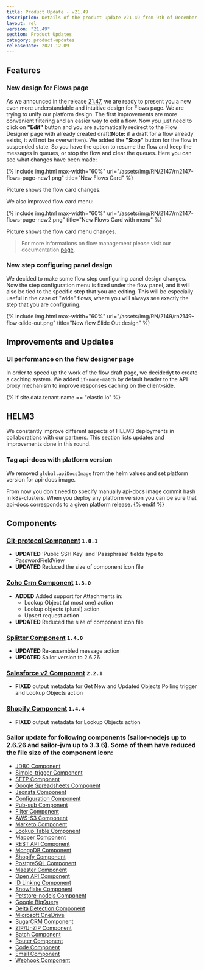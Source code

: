 ```yaml
---
title: Product Update - v21.49
description: Details of the product update v21.49 from 9th of December 2021.
layout: rel
version: "21.49"
section: Product Updates
category: product-updates
releaseDate: 2021-12-09
---
```


## Features

### New design for Flows page

As we announced in the release [21.47](/releases/21.47), we are ready to present you a new even more understandable and intuitive design for Flows page. We are trying to unify our platform design. The first improvements are more convenient filtering and an easier way to edit a flow. Now you just need to click on **"Edit"** button and you are automatically redirect to the Flow Designer page with already created draft(**Note:** if a draft for a flow already exists, it will not be overwritten). We added the **"Stop"** button for the flow in suspended state. So you have the option to resume the flow and keep the messages in queues, or stop the flow and clear the queues. Here you can see what changes have been made:

{% include img.html max-width="60%" url="/assets/img/RN/2147/rn2147-flows-page-new1.png" title="New Flows Card" %}

Picture shows the flow card changes.

We also improved flow card menu:

{% include img.html max-width="60%" url="/assets/img/RN/2147/rn2147-flows-page-new2.png" title="New Flows Card with menu" %}

Picture shows the flow card menu changes.

> For more informations on flow management please visit our documentation [page](/guides/managing-flows/).

### New step configuring panel design

We decided to make some flow step configuring panel design changes. Now the step configuration menu is fixed under the flow panel, and it will also be tied to the specific step that you are editing. This will be especially useful in the case of "wide" flows, where you will always see exactly the step that you are configuring.

{% include img.html max-width="60%" url="/assets/img/RN/2149/rn2149-flow-slide-out.png" title="New flow Slide Out design" %}

## Improvements and Updates

### UI performance on the flow designer page

In order to speed up the work of the flow draft page, we decidedyt to create a caching system. We added `if-none-match` by default header to the API proxy mechanism to improve responses caching on the client-side.

{% if site.data.tenant.name == "elastic.io" %}

## HELM3

We constantly improve different aspects of HELM3 deployments in collaborations
with our partners. This section lists updates and improvements done in this round.

### Tag api-docs with platform version

We removed `global.apiDocsImage` from the helm values and set platform version for api-docs image.

From now you don't need to specify manually api-docs image commit hash in k8s-clusters. When you deploy any platform version you can be sure that api-docs corresponds to a given platform release.
{% endif %}

## Components

### [Git-protocol Component](/components/git-protocol/) `1.0.1`

*   **UPDATED** 'Public SSH Key' and 'Passphrase' fields type to PasswordFieldView
*   **UPDATED** Reduced the size of component icon file

### [Zoho Crm Component](/components/zoho-crm/) `1.3.0`

*   **ADDED** Added support for Attachments in:
    *  Lookup Object (at most one) action
    *  Lookup objects (plural) action
    *  Upsert request action
*   **UPDATED** Reduced the size of component icon file

### [Splitter Component](/components/splitter/) `1.4.0`

*   **UPDATED** Re-assembled message action
*   **UPDATED** Sailor version to 2.6.26

### [Salesforce v2 Component](/components/salesforce/) `2.2.1`

*   **FIXED** output metadata for Get New and Updated Objects Polling trigger and Lookup Objects action

### [Shopify Component](/components/shopify/) `1.4.4`

*   **FIXED** output metadata for Lookup Objects action

### Sailor update for following components (sailor-nodejs up to 2.6.26 and sailor-jvm up to 3.3.6). Some of them have reduced the file size of the component icon:

*   [JDBC Component](/components/jdbc/)
*   [Simple-trigger Component](/components/simple-trigger/)
*   [SFTP Component](/components/sftp/)
*   [Google Spreadsheets Component](/components/gspreadsheet/)
*   [Jsonata Component](/components/jsonata/)
*   [Configuration Component](/components/configuration/)
*   [Pub-sub Component](/components/pub-sub/)
*   [Filter Component](/components/filter/)
*   [AWS-S3 Component](/components/aws-s3/)
*   [Marketo Component](/components/marketo/)
*   [Lookup Table Component](/components/lookup-table/)
*   [Mapper Component](/components/mapper/)
*   [REST API Component](/components/rest-api/)
*   [MongoDB Component](/components/mongodb/)
*   [Shopify Component](/components/shopify/)
*   [PostgreSQL Component](/components/postgresql/)
*   [Maester Component](/components/maester/)
*   [Open API Component](/components/open-api/)
*   [ID Linking Component](/components/id-linking/)
*   [Snowflake Component](/components/snowflake/)
*   [Petstore-nodejs Component](/components/petstore-nodejs/)
*   [Google BigQuery](/components/google-bigquery/)
*   [Delta Detection Component](/components/delta-detection/)
*   [Microsoft OneDrive](/components/onedrive/)
*   [SugarCRM Component](/components/sugarcrm/)
*   [ZIP/UnZIP Component](/components/zip/)
*   [Batch Component](/components/batch/)
*   [Router Component](/components/router/)
*   [Code Component](/components/code/)
*   [Email Component](/components/email/)
*   [Webhook Component](/components/webhook/)
